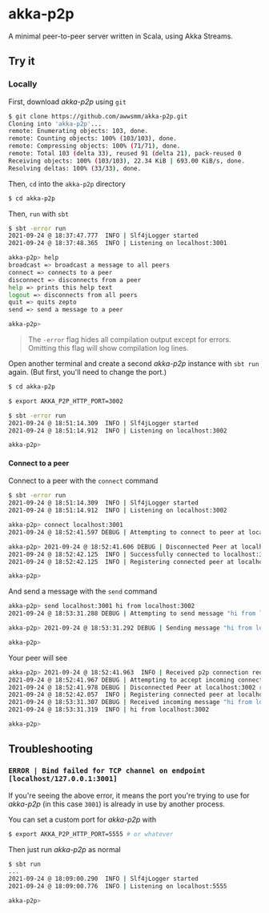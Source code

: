 # akka-p2p

A minimal peer-to-peer server written in Scala, using Akka Streams.

## Try it

### Locally

First, download _akka-p2p_ using `git`

```bash
$ git clone https://github.com/awwsmm/akka-p2p.git
Cloning into 'akka-p2p'...
remote: Enumerating objects: 103, done.
remote: Counting objects: 100% (103/103), done.
remote: Compressing objects: 100% (71/71), done.
remote: Total 103 (delta 33), reused 91 (delta 21), pack-reused 0
Receiving objects: 100% (103/103), 22.34 KiB | 693.00 KiB/s, done.
Resolving deltas: 100% (33/33), done.
```

Then, `cd` into the `akka-p2p` directory

```bash
$ cd akka-p2p
```

Then, `run` with `sbt`

```bash
$ sbt -error run
2021-09-24 @ 18:37:47.777  INFO | Slf4jLogger started
2021-09-24 @ 18:37:48.365  INFO | Listening on localhost:3001

akka-p2p> help
broadcast => broadcast a message to all peers
connect => connects to a peer
disconnect => disconnects from a peer
help => prints this help text
logout => disconnects from all peers
quit => quits zepto
send => send a message to a peer

akka-p2p> 
```

> The `-error` flag hides all compilation output except for errors. Omitting this flag will show compilation log lines.

Open another terminal and create a second _akka-p2p_ instance with `sbt run` again. (But first, you'll need to change the port.)

```bash
$ cd akka-p2p

$ export AKKA_P2P_HTTP_PORT=3002

$ sbt -error run
2021-09-24 @ 18:51:14.309  INFO | Slf4jLogger started
2021-09-24 @ 18:51:14.912  INFO | Listening on localhost:3002

akka-p2p>
```

#### Connect to a peer

Connect to a peer with the `connect` command

```bash
$ sbt -error run
2021-09-24 @ 18:51:14.309  INFO | Slf4jLogger started
2021-09-24 @ 18:51:14.912  INFO | Listening on localhost:3002

akka-p2p> connect localhost:3001
2021-09-24 @ 18:52:41.597 DEBUG | Attempting to connect to peer at localhost:3001

akka-p2p> 2021-09-24 @ 18:52:41.606 DEBUG | Disconnected Peer at localhost:3001 received Command to RequestConnection
2021-09-24 @ 18:52:42.125  INFO | Successfully connected to localhost:3001
2021-09-24 @ 18:52:42.125  INFO | Registering connected peer at localhost:3001

akka-p2p>
```

And send a message with the `send` command

```bash
akka-p2p> send localhost:3001 hi from localhost:3002
2021-09-24 @ 18:53:31.288 DEBUG | Attempting to send message "hi from localhost:3002" to peer at localhost:3001

akka-p2p> 2021-09-24 @ 18:53:31.292 DEBUG | Sending message "hi from localhost:3002" to localhost:3001

akka-p2p>
```

Your peer will see

```bash
akka-p2p> 2021-09-24 @ 18:52:41.963  INFO | Received p2p connection request from localhost:3002
2021-09-24 @ 18:52:41.967 DEBUG | Attempting to accept incoming connection from localhost:3002
2021-09-24 @ 18:52:41.978 DEBUG | Disconnected Peer at localhost:3002 received Command to AcceptConnection
2021-09-24 @ 18:52:42.057  INFO | Registering connected peer at localhost:3002
2021-09-24 @ 18:53:31.307 DEBUG | Received incoming message "hi from localhost:3002" from localhost:3002
2021-09-24 @ 18:53:31.319  INFO | hi from localhost:3002

akka-p2p>
```


## Troubleshooting

### `ERROR | Bind failed for TCP channel on endpoint [localhost/127.0.0.1:3001]`

If you're seeing the above error, it means the port you're trying to use for _akka-p2p_ (in this case `3001`) is already in use by another process.

You can set a custom port for _akka-p2p_ with

```bash
$ export AKKA_P2P_HTTP_PORT=5555 # or whatever
```

Then just run _akka-p2p_ as normal

```bash
$ sbt run
...
2021-09-24 @ 18:09:00.290  INFO | Slf4jLogger started
2021-09-24 @ 18:09:00.776  INFO | Listening on localhost:5555

akka-p2p>
```
